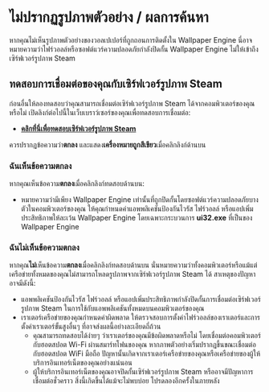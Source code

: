 # ไม่ปรากฏรูปภาพตัวอย่าง / ผลการค้นหา

หากคุณไม่เห็นรูปภาพตัวอย่างของวอลเปเปอร์ที่ถูกถอนการติดตั้งใน Wallpaper Engine นี่อาจหมายความว่าไฟร์วอลล์หรือซอฟต์แวร์ความปลอดภัยกำลังปิดกั้น Wallpaper Engine ไม่ให้เข้าถึงเซิร์ฟเวอร์รูปภาพ Steam

## ทดสอบการเชื่อมต่อของคุณกับเซิร์ฟเวอร์รูปภาพ Steam

ก่อนอื่นให้ลองทดสอบว่าคุณสามารถเชื่อมต่อเซิร์ฟเวอร์รูปภาพ Steam ได้จากคอมพิวเตอร์ของคุณหรือไม่ เปิดลิงก์ต่อไปนี้ในเว็บเบราว์เซอร์ของคุณเพื่อทดสอบการเชื่อมต่อ:

* [**คลิกที่นี่เพื่อทดสอบเซิร์ฟเวอร์รูปภาพ Steam**](https://steamuserimages-a.akamaihd.net/ugc/1796366854776537259/C541D485E7156010D92284B082D13A2377FD1F8F/?imw=5000&imh=5000&ima=fit&impolicy=Letterbox&imcolor=%23000000&letterbox=false)

ควรปรากฏข้อความว่า**ตกลง** และแสดง**เครื่องหมายถูกสีเขียว**เมื่อคลิกลิงก์ด้านบน

### ฉันเห็นข้อความตกลง

หากคุณเห็นข้อความ**ตกลง**เมื่อคลิกลิงก์ทดสอบด้านบน:

* หมายความว่ามีเพียง Wallpaper Engine เท่านั้นที่ถูกปิดกั้นโดยซอฟต์แวร์ความปลอดภัยบางตัวในคอมพิวเตอร์ของคุณ ให้คุณกำหนดค่าแอพพลิเคชันป้องกันไวรัส ไฟร์วอลล์ หรือแอปเพิ่มประสิทธิภาพให้ละเว้น Wallpaper Engine โดยเฉพาะกระบวนการ **ui32.exe** ที่เป็นของ Wallpaper Engine

### ฉันไม่เห็นข้อความตกลง

หากคุณ**ไม่**เห็นข้อความ**ตกลง**เมื่อคลิกลิงก์ทดสอบด้านบน นั่นหมายความว่าทั้งคอมพิวเตอร์หรือแม้แต่เครือข่ายทั้งหมดของคุณไม่สามารถโหลดรูปภาพจากเซิร์ฟเวอร์รูปภาพ Steam ได้ สาเหตุของปัญหาอาจมีดังนี้:

* แอพพลิเคชันป้องกันไวรัส ไฟร์วอลล์ หรือแอปเพิ่มประสิทธิภาพกำลังปิดกั้นการเชื่อมต่อเซิร์ฟเวอร์รูปภาพ Steam ในการใช้กับแอพพลิเคชันทั้งหมดบนคอมพิวเตอร์ของคุณ
* เราเตอร์เครือข่ายของคุณกำหนดค่าผิดพลาด ให้ตรวจสอบการตั้งค่าไฟร์วอลล์ของเราเตอร์และการตั้งค่าเราเตอร์ขั้นสูงอื่นๆ ที่อาจส่งผลนี้อย่างละเอียดถี่ถ้วน
    * คุณสามารถทดสอบได้ง่ายๆ ว่าเราเตอร์ของคุณมีข้อผิดพลาดหรือไม่ โดยเชื่อมต่อคอมพิวเตอร์กับฮอตสปอต Wi-Fi ผ่านสมาร์ทโฟนของคุณ หากภาพตัวอย่างเริ่มปรากฏขึ้นขณะเชื่อมต่อกับฮอตสปอต WiFi มือถือ ปัญหานั้นเกิดจากเราเตอร์เครือข่ายของคุณหรือเครือข่ายของผู้ให้บริการอินเทอร์เน็ตของคุณอย่างแน่นอน
    * ผู้ให้บริการอินเทอร์เน็ตของคุณอาจปิดกั้นเซิร์ฟเวอร์รูปภาพ Steam หรืออาจมีปัญหาการเชื่อมต่อชั่วคราว สิ่งนี้เกิดขึ้นได้แม้จะไม่พบบ่อย โปรดลองอีกครั้งในภายหลัง